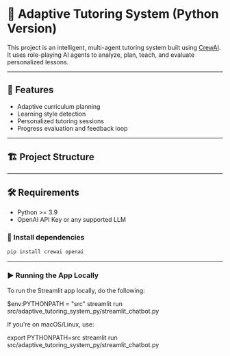 # 🧠 Adaptive Tutoring System (Python Version)

This project is an intelligent, multi-agent tutoring system built using [CrewAI](https://github.com/joaomdmoura/crewai). It uses role-playing AI agents to analyze, plan, teach, and evaluate personalized lessons.

---

## 🚀 Features

- Adaptive curriculum planning
- Learning style detection
- Personalized tutoring sessions
- Progress evaluation and feedback loop

---

## 🏗 Project Structure

---

## 🛠 Requirements

- Python >= 3.9
- OpenAI API Key or any supported LLM

### 🔧 Install dependencies

```bash
pip install crewai openai

```

---

### ▶️ Running the App Locally

To run the Streamlit app locally, do the following:

$env:PYTHONPATH = "src"
streamlit run src/adaptive_tutoring_system_py/streamlit_chatbot.py

If you're on macOS/Linux, use:

export PYTHONPATH=src
streamlit run src/adaptive_tutoring_system_py/streamlit_chatbot.py